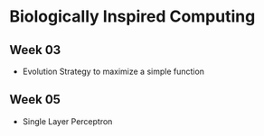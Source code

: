 # Biologically Inspired Computing


## Week 03
- Evolution Strategy to maximize a simple function

## Week 05
- Single Layer Perceptron

